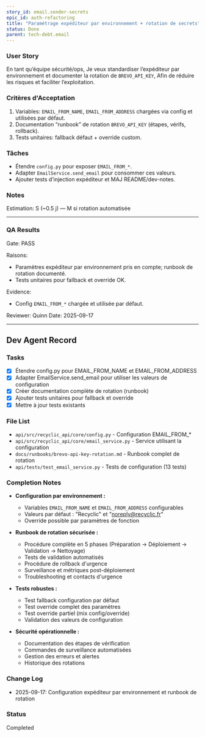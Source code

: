 ```yaml
---
story_id: email.sender-secrets
epic_id: auth-refactoring
title: "Paramétrage expéditeur par environnement + rotation de secrets"
status: Done
parent: tech-debt.email
---
```


### User Story

En tant qu’équipe sécurité/ops,
Je veux standardiser l’expéditeur par environnement et documenter la rotation de `BREVO_API_KEY`,
Afin de réduire les risques et faciliter l’exploitation.

### Critères d'Acceptation

1. Variables: `EMAIL_FROM_NAME`, `EMAIL_FROM_ADDRESS` chargées via config et utilisées par défaut.
2. Documentation “runbook” de rotation `BREVO_API_KEY` (étapes, vérifs, rollback).
3. Tests unitaires: fallback défaut + override custom.

### Tâches

- Étendre `config.py` pour exposer `EMAIL_FROM_*`.
- Adapter `EmailService.send_email` pour consommer ces valeurs.
- Ajouter tests d’injection expéditeur et MAJ README/dev-notes.

### Notes

Estimation: S (~0.5 j) — M si rotation automatisée

---

### QA Results

Gate: PASS

Raisons:
- Paramètres expéditeur par environnement pris en compte; runbook de rotation documenté.
- Tests unitaires pour fallback et override OK.

Evidence:
- Config `EMAIL_FROM_*` chargée et utilisée par défaut.

Reviewer: Quinn
Date: 2025-09-17

---

## Dev Agent Record

### Tasks
- [x] Étendre config.py pour EMAIL_FROM_NAME et EMAIL_FROM_ADDRESS
- [x] Adapter EmailService.send_email pour utiliser les valeurs de configuration
- [x] Créer documentation complète de rotation (runbook)
- [x] Ajouter tests unitaires pour fallback et override
- [x] Mettre à jour tests existants

### File List
- `api/src/recyclic_api/core/config.py` - Configuration EMAIL_FROM_*
- `api/src/recyclic_api/core/email_service.py` - Service utilisant la configuration
- `docs/runbooks/brevo-api-key-rotation.md` - Runbook complet de rotation
- `api/tests/test_email_service.py` - Tests de configuration (13 tests)

### Completion Notes
- **Configuration par environnement :**
  - Variables `EMAIL_FROM_NAME` et `EMAIL_FROM_ADDRESS` configurables
  - Valeurs par défaut : "Recyclic" et "noreply@recyclic.fr"
  - Override possible par paramètres de fonction

- **Runbook de rotation sécurisée :**
  - Procédure complète en 5 phases (Préparation → Déploiement → Validation → Nettoyage)
  - Tests de validation automatisés
  - Procédure de rollback d'urgence
  - Surveillance et métriques post-déploiement
  - Troubleshooting et contacts d'urgence

- **Tests robustes :**
  - Test fallback configuration par défaut
  - Test override complet des paramètres
  - Test override partiel (mix config/override)
  - Validation des valeurs de configuration

- **Sécurité opérationnelle :**
  - Documentation des étapes de vérification
  - Commandes de surveillance automatisées
  - Gestion des erreurs et alertes
  - Historique des rotations

### Change Log
- 2025-09-17: Configuration expéditeur par environnement et runbook de rotation

### Status
Completed

